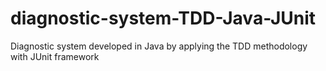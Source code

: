 # diagnostic-system-TDD-Java-JUnit
Diagnostic system developed in Java by applying the TDD methodology with JUnit framework
